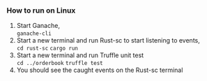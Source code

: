 ### How to run on Linux
1. Start Ganache, <br>
`ganache-cli`
2. Start a new terminal and run Rust-sc to start listening to events,<br>
`cd rust-sc`
`cargo run`
3. Start a new terminal and run Truffle unit test<br>
`cd ../orderbook`
`truffle test`
4. You should see the caught events on the Rust-sc terminal

